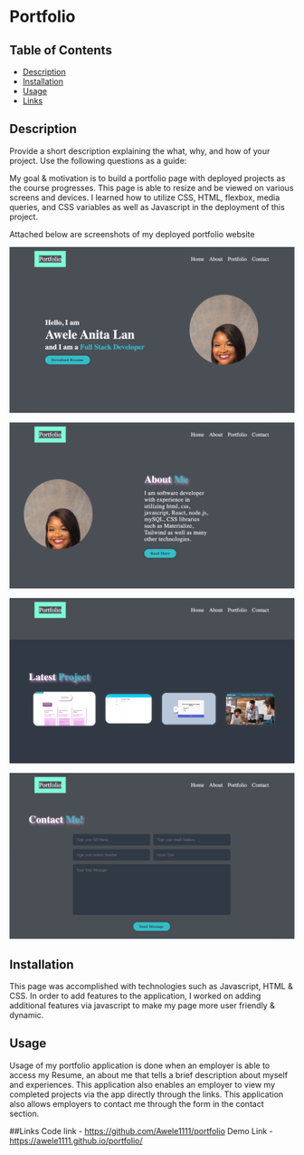 # Portfolio

## Table of Contents

- [Description](#description)
- [Installation](#installation)
- [Usage](#usage)
- [Links](#links)

## Description

Provide a short description explaining the what, why, and how of your project. Use the following questions as a guide:


My goal & motivation is to build a portfolio page with deployed projects as the course progresses. This page is able to resize  and be viewed on various screens and devices. I learned how to utilize CSS, HTML, flexbox, media queries, and CSS variables as well as Javascript in the deployment of this project.

Attached below are screenshots of my deployed portfolio website

![Portfolio](images/Readme1.png)

![Portfolio](images/Readme2.png)

![Portfolio](images/Readme3.png)

![Portfolio](images/Readme4.png)


## Installation

This page was accomplished with technologies such as Javascript, HTML & CSS. In order to add features to the application, I worked on adding additional features via javascript to make my page more user friendly & dynamic. 

## Usage
 Usage of my portfolio application is done when an employer is able to access my Resume, an about me that tells a brief description about myself and experiences. This application also enables an employer to view my completed projects via the app directly through the links. This application also allows employers to contact me through the form in the contact section.

 ##Links
 Code link - https://github.com/Awele1111/portfolio
 Demo Link - https://awele1111.github.io/portfolio/